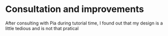 # Consultation and improvements

After consulting with Pia during tutorial time, I found out that my design is a little tedious and is not that pratical
